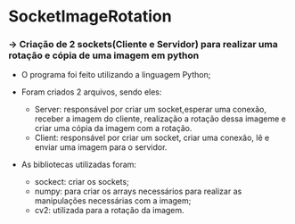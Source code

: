 # SocketImageRotation
### -> Criação de 2 sockets(Cliente e Servidor) para realizar uma rotação e cópia de uma imagem em python

- O programa foi feito utilizando a linguagem Python;
- Foram criados 2 arquivos, sendo eles:
  
    - Server: responsável por criar um socket,esperar uma conexão, receber a imagem do cliente, realização a rotação dessa
      imageme e criar uma cópia da imagem com a rotação.
    - Client: responsável por criar um socket, criar uma conexão, lê e enviar uma imagem para o servidor.
      
- As bibliotecas utilizadas foram:
  
    - sockect: criar os sockets;
    - numpy: para criar os arrays necessários para realizar as manipulações necessárias com a imagem;
    - cv2: utilizada para a rotação da imagem.
